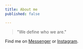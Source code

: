 ```yaml
---
title: About me
published: false

---
```

> "We define who we are."

Find me on [Messenger](m.me/anojbanjara) or [Instagram](https://instagram.com/@august.pippinpaddleopsicopolis).